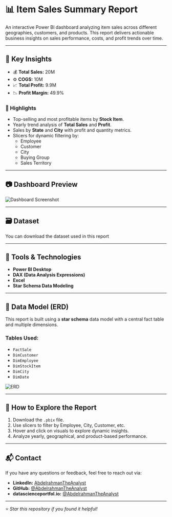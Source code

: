 # 📊 Item Sales Summary Report

An interactive Power BI dashboard analyzing item sales across different geographies, customers, and products. This report delivers actionable business insights on sales performance, costs, and profit trends over time.

---

## 🧠 Key Insights

- 💰 **Total Sales:** 20M  
- ⚙️ **COGS:** 10M  
- 📈 **Total Profit:** 9.9M  
- 📉 **Profit Margin:** 49.9%

### 📌 Highlights

- Top-selling and most profitable items by **Stock Item**.
- Yearly trend analysis of **Total Sales** and **Profit**.
- Sales by **State** and **City** with profit and quantity metrics.
- Slicers for dynamic filtering by:
  - Employee  
  - Customer  
  - City  
  - Buying Group  
  - Sales Territory

---

## 📷 Dashboard Preview

![Dashboard Screenshot](https://github.com/AbdelrahmanTheAnalyst/Item-Sales-Summary-Report-Project/blob/main/Dashboard.png)

---

## 🗃️ Dataset

You can download the dataset used in this report

---

## 🧰 Tools & Technologies

- **Power BI Desktop**
- **DAX (Data Analysis Expressions)**
- **Excel**
- **Star Schema Data Modeling**

---

## 🧱 Data Model (ERD)

This report is built using a **star schema** data model with a central fact table and multiple dimensions.

### Tables Used:

- `FactSale`
- `DimCustomer`
- `DimEmployee`
- `DimStockItem`
- `DimCity`
- `DimDate`

![ERD](https://github.com/AbdelrahmanTheAnalyst/Item-Sales-Summary-Report-Project/blob/main/ERD.png)

---

## 🧭 How to Explore the Report

1. Download the `.pbix` file.
2. Use slicers to filter by Employee, City, Customer, etc.
3. Hover and click on visuals to explore dynamic insights.
4. Analyze yearly, geographical, and product-based performance.

---

## 📬 Contact

If you have any questions or feedback, feel free to reach out via:

- **LinkedIn:** [AbdelrahmanTheAnalyst](https://www.linkedin.com/in/your-profile)
- **GitHub:** [@AbdelrahmanTheAnalyst](https://github.com/AbdelrahmanTheAnalyst)
- **datascienceportfol.io:** [@AbdelrahmanTheAnalyst](https://www.datascienceportfol.io/abdelrahmancorp)

---

⭐️ _Star this repository if you found it helpful!_
